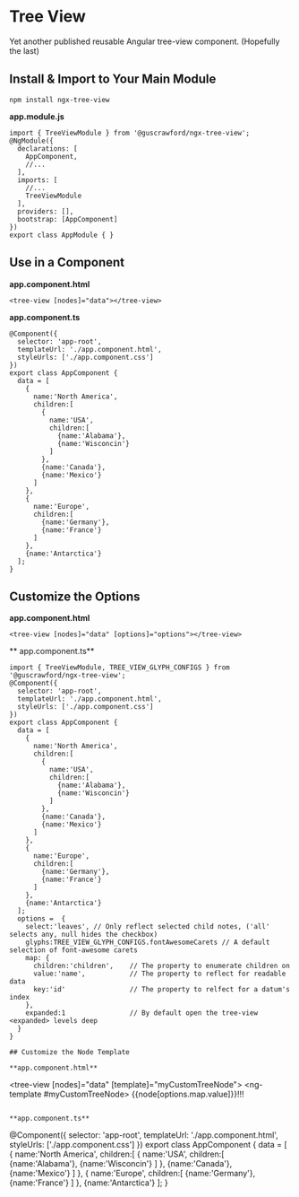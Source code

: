 # Tree View
Yet another published reusable Angular tree-view component. (Hopefully the last)

## Install & Import to Your Main Module
`npm install ngx-tree-view`

**app.module.js**
```
import { TreeViewModule } from '@guscrawford/ngx-tree-view';
@NgModule({
  declarations: [
    AppComponent,
    //...
  ],
  imports: [
    //...
    TreeViewModule
  ],
  providers: [],
  bootstrap: [AppComponent]
})
export class AppModule { }

```
## Use in a Component

**app.component.html**

```
<tree-view [nodes]="data"></tree-view>
```

**app.component.ts**

```
@Component({
  selector: 'app-root',
  templateUrl: './app.component.html',
  styleUrls: ['./app.component.css']
})
export class AppComponent {
  data = [
    {
      name:'North America',
      children:[
        {
          name:'USA',
          children:[
            {name:'Alabama'},
            {name:'Wisconcin'}
          ]
        },
        {name:'Canada'},
        {name:'Mexico'}
      ]
    },
    {
      name:'Europe',
      children:[
        {name:'Germany'},
        {name:'France'}
      ]
    },
    {name:'Antarctica'}
  ];
}
```

## Customize the Options

**app.component.html**

```
<tree-view [nodes]="data" [options]="options"></tree-view>
```

** app.component.ts**

```
import { TreeViewModule, TREE_VIEW_GLYPH_CONFIGS } from '@guscrawford/ngx-tree-view';
@Component({
  selector: 'app-root',
  templateUrl: './app.component.html',
  styleUrls: ['./app.component.css']
})
export class AppComponent {
  data = [
    {
      name:'North America',
      children:[
        {
          name:'USA',
          children:[
            {name:'Alabama'},
            {name:'Wisconcin'}
          ]
        },
        {name:'Canada'},
        {name:'Mexico'}
      ]
    },
    {
      name:'Europe',
      children:[
        {name:'Germany'},
        {name:'France'}
      ]
    },
    {name:'Antarctica'}
  ];
  options =  {
    select:'leaves', // Only reflect selected child notes, ('all' selects any, null hides the checkbox)
    glyphs:TREE_VIEW_GLYPH_CONFIGS.fontAwesomeCarets // A default selection of font-awesome carets
    map: {
      children:'children',    // The property to enumerate children on
      value:'name',           // The property to reflect for readable data
      key:'id'                // The property to relfect for a datum's index
    },
    expanded:1                // By default open the tree-view <expanded> levels deep
  }
}

## Customize the Node Template

**app.component.html**

```
<tree-view [nodes]="data" [template]="myCustomTreeNode"></tree-view>
<ng-template #myCustomTreeNode>
  {{node[options.map.value]}}!!!
<ng-template>
```

**app.component.ts**

```
@Component({
  selector: 'app-root',
  templateUrl: './app.component.html',
  styleUrls: ['./app.component.css']
})
export class AppComponent {
  data = [
    {
      name:'North America',
      children:[
        {
          name:'USA',
          children:[
            {name:'Alabama'},
            {name:'Wisconcin'}
          ]
        },
        {name:'Canada'},
        {name:'Mexico'}
      ]
    },
    {
      name:'Europe',
      children:[
        {name:'Germany'},
        {name:'France'}
      ]
    },
    {name:'Antarctica'}
  ];
}
```